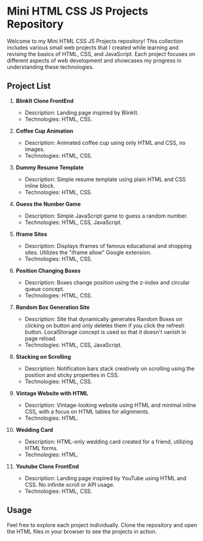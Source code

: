 # Mini HTML CSS JS Projects Repository

Welcome to my Mini HTML CSS JS Projects repository! This collection includes various small web projects that I created while learning and revising the basics of HTML, CSS, and JavaScript. Each project focuses on different aspects of web development and showcases my progress in understanding these technologies.

## Project List

1. **BlinkIt Clone FrontEnd**
   - Description: Landing page inspired by BlinkIt.
   - Technologies: HTML, CSS.

2. **Coffee Cup Animation**
   - Description: Animated coffee cup using only HTML and CSS, no images.
   - Technologies: HTML, CSS.

3. **Dummy Resume Template**
   - Description: Simple resume template using plain HTML and CSS inline block.
   - Technologies: HTML, CSS.

4. **Guess the Number Game**
   - Description: Simple JavaScript game to guess a random number.
   - Technologies: HTML, CSS, JavaScript.

5. **Iframe Sites**
   - Description: Displays iframes of famous educational and shopping sites. Utilizes the "iframe allow" Google extension.
   - Technologies: HTML, CSS.

6. **Position Changing Boxes**
   - Description: Boxes change position using the z-index and circular queue concept.
   - Technologies: HTML, CSS.

7. **Random Box Generation Site**
   - Description: Site that dynamically generates Random Boxes on clicking on button and only deletes them if you click the refresh button. LocalStorage concept is used so that it doesn't vanish in page reload.
   - Technologies: HTML, CSS, JavaScript.

8. **Stacking on Scrolling**
   - Description: Notification bars stack creatively on scrolling using the position and sticky properties in CSS.
   - Technologies: HTML, CSS.

9. **Vintage Website with HTML**
   - Description: Vintage-looking website using HTML and minimal inline CSS, with a focus on HTML tables for alignments.
   - Technologies: HTML.

10. **Wedding Card**
    - Description: HTML-only wedding card created for a friend, utilizing HTML forms.
    - Technologies: HTML.

11. **Youtube Clone FrontEnd**
    - Description: Landing page inspired by YouTube using HTML and CSS. No infinite scroll or API usage.
    - Technologies: HTML, CSS.

## Usage

Feel free to explore each project individually. Clone the repository and open the HTML files in your browser to see the projects in action.
